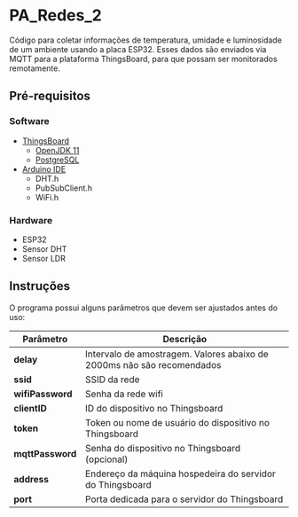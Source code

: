 # PA_Redes_2

Código para coletar informações de temperatura, umidade e luminosidade de um ambiente usando a placa ESP32. Esses dados são enviados via MQTT para a plataforma ThingsBoard, para que possam ser monitorados remotamente.

## Pré-requisitos

### Software

* [ThingsBoard](https://thingsboard.io/docs/user-guide/install/installation-options/?ceInstallType=onPremise)
  * [OpenJDK 11](https://adoptium.net/?variant=openjdk11)
  * [PostgreSQL](https://www.postgresql.org/download/)
* [Arduino IDE](https://www.arduino.cc/en/software)
  * DHT.h
  * PubSubClient.h
  * WiFi.h

### Hardware

* ESP32
* Sensor DHT
* Sensor LDR

## Instruções

O programa possui alguns parâmetros que devem ser ajustados antes do uso:

| Parâmetro | Descrição |
| --- | --- |
| **delay** | Intervalo de amostragem. Valores abaixo de 2000ms não são recomendados |
| **ssid** | SSID da rede |
| **wifiPassword** | Senha da rede wifi |
| **clientID** | ID do dispositivo no Thingsboard |
| **token** | Token ou nome de usuário do dispositivo no Thingsboard |
| **mqttPassword** | Senha do dispositivo no Thingsboard (opcional) |
| **address** | Endereço da máquina hospedeira do servidor do Thingsboard |
| **port** | Porta dedicada para o servidor do Thingsboard |
